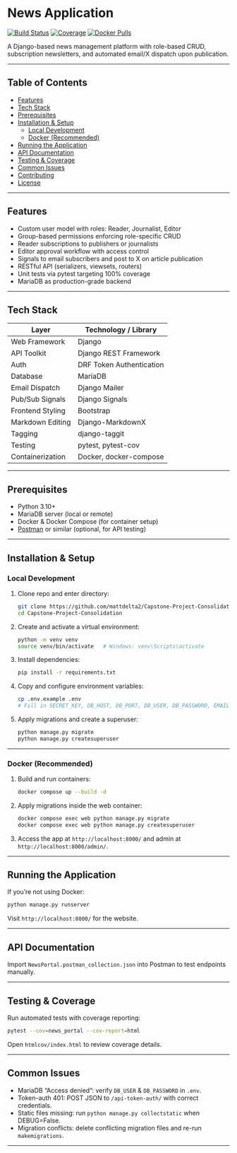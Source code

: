# News Application

[![Build Status](https://img.shields.io/github/actions/workflow/status/mattdelta2/Capstone-Project-Consolidation/ci.yml?branch=main)](https://github.com/mattdelta2/Capstone-Project-Consolidation/actions) [![Coverage](https://img.shields.io/codecov/c/github/mattdelta2/Capstone-Project-Consolidation)](https://codecov.io/gh/mattdelta2/Capstone-Project-Consolidation) [![Docker Pulls](https://img.shields.io/docker/pulls/mattdelta2/newsapp)](https://hub.docker.com/r/mattdelta2/newsapp)

A Django-based news management platform with role-based CR​UD, subscription newsletters, and automated email/X dispatch upon publication.

---

## Table of Contents

- [Features](#features)  
- [Tech Stack](#tech-stack)  
- [Prerequisites](#prerequisites)  
- [Installation & Setup](#installation--setup)  
  - [Local Development](#local-development)  
  - [Docker (Recommended)](#docker-recommended)  
- [Running the Application](#running-the-application)  
- [API Documentation](#api-documentation)  
- [Testing & Coverage](#testing--coverage)  
- [Common Issues](#common-issues)  
- [Contributing](#contributing)  
- [License](#license)  

---

## Features

- Custom user model with roles: Reader, Journalist, Editor  
- Group-based permissions enforcing role-specific CRUD  
- Reader subscriptions to publishers or journalists  
- Editor approval workflow with access control  
- Signals to email subscribers and post to X on article publication  
- RESTful API (serializers, viewsets, routers)  
- Unit tests via pytest targeting 100% coverage  
- MariaDB as production-grade backend  

---

## Tech Stack

| Layer             | Technology / Library      |
|-------------------|---------------------------|
| Web Framework     | Django                    |
| API Toolkit       | Django REST Framework     |
| Auth              | DRF Token Authentication  |
| Database          | MariaDB                   |
| Email Dispatch    | Django Mailer            |
| Pub/Sub Signals   | Django Signals            |
| Frontend Styling  | Bootstrap                 |
| Markdown Editing  | Django-MarkdownX          |
| Tagging           | django-taggit             |
| Testing           | pytest, pytest-cov        |
| Containerization  | Docker, docker-compose    |

---

## Prerequisites

- Python 3.10+  
- MariaDB server (local or remote)  
- Docker & Docker Compose (for container setup)  
- [Postman](https://www.postman.com/) or similar (optional, for API testing)  

---

## Installation & Setup

### Local Development

1. Clone repo and enter directory:  
   ```bash
   git clone https://github.com/mattdelta2/Capstone-Project-Consolidation.git
   cd Capstone-Project-Consolidation
   ```

2. Create and activate a virtual environment:  
   ```bash
   python -m venv venv
   source venv/bin/activate   # Windows: venv\Scripts\activate
   ```

3. Install dependencies:  
   ```bash
   pip install -r requirements.txt
   ```

4. Copy and configure environment variables:  
   ```bash
   cp .env.example .env
   # Fill in SECRET_KEY, DB_HOST, DB_PORT, DB_USER, DB_PASSWORD, EMAIL_*, X_* 
   ```

5. Apply migrations and create a superuser:  
   ```bash
   python manage.py migrate
   python manage.py createsuperuser
   ```

---

### Docker (Recommended)

1. Build and run containers:  
   ```bash
   docker compose up --build -d
   ```

2. Apply migrations inside the web container:  
   ```bash
   docker compose exec web python manage.py migrate
   docker compose exec web python manage.py createsuperuser
   ```

3. Access the app at `http://localhost:8000/` and admin at `http://localhost:8000/admin/`.

---

## Running the Application

If you’re not using Docker:

```bash
python manage.py runserver
```

Visit `http://localhost:8000/` for the website.

---

## API Documentation

Import `NewsPortal.postman_collection.json` into Postman to test endpoints manually.

---

## Testing & Coverage

Run automated tests with coverage reporting:

```bash
pytest --cov=news_portal --cov-report=html
```

Open `htmlcov/index.html` to review coverage details.

---

## Common Issues

- MariaDB “Access denied”: verify `DB_USER` & `DB_PASSWORD` in `.env`.  
- Token-auth 401: POST JSON to `/api-token-auth/` with correct credentials.  
- Static files missing: run `python manage.py collectstatic` when DEBUG=False.  
- Migration conflicts: delete conflicting migration files and re-run `makemigrations`.  

---
